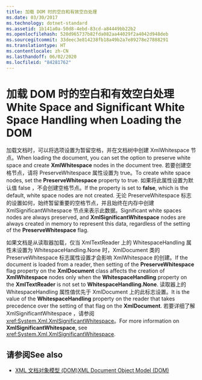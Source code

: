 ```yaml
---
title: 加载 DOM 时的空白和有效空白处理
ms.date: 03/30/2017
ms.technology: dotnet-standard
ms.assetid: 1b141a0a-50d8-4ebd-83cd-a84449bb22b2
ms.openlocfilehash: 520d965737b82fda082aa44029f2a4042d948deb
ms.sourcegitcommit: 33deec3e814238fb18a49b2a7e89278e27888291
ms.translationtype: HT
ms.contentlocale: zh-CN
ms.lasthandoff: 06/02/2020
ms.locfileid: "84281762"
---
```

# <a name="white-space-and-significant-white-space-handling-when-loading-the-dom"></a><span data-ttu-id="96f91-102">加载 DOM 时的空白和有效空白处理</span><span class="sxs-lookup"><span data-stu-id="96f91-102">White Space and Significant White Space Handling when Loading the DOM</span></span>
<span data-ttu-id="96f91-103">加载文档时，可以将选项设置为暂留空格，并在文档树中创建 XmlWhitespace  节点。</span><span class="sxs-lookup"><span data-stu-id="96f91-103">When loading the document, you can set the option to preserve white space and create **XmlWhitespace** nodes in the document tree.</span></span> <span data-ttu-id="96f91-104">若要创建空格节点，请将 PreserveWhitespace  属性设置为 true。</span><span class="sxs-lookup"><span data-stu-id="96f91-104">To create white space nodes, set the **PreserveWhitespace** property to true.</span></span> <span data-ttu-id="96f91-105">如果将此属性设置为默认值 false  ，不会创建空格节点。</span><span class="sxs-lookup"><span data-stu-id="96f91-105">If the property is set to **false**, which is the default, white space nodes are not created.</span></span> <span data-ttu-id="96f91-106">无论 PreserveWhitespace  标志的设置如何，始终暂留重要的空格节点，并且始终在内存中创建 XmlSignificantWhitespace  节点来表示此数据。</span><span class="sxs-lookup"><span data-stu-id="96f91-106">Significant white spaces nodes are always preserved, and **XmlSignificantWhitespace** nodes are always created in memory to represent this data, regardless of the setting of the **PreserveWhitespace** flag.</span></span>  
  
 <span data-ttu-id="96f91-107">如果文档是从读取器加载，仅当 XmlTextReader  上的 WhitespaceHandling  属性未设置为 WhitespaceHandling.None  时，XmlDocument  类的 PreserveWhitespace  标志属性设置才会影响 XmlWhitespace  的创建。</span><span class="sxs-lookup"><span data-stu-id="96f91-107">If the document is loaded from a reader, then setting of the **PreserveWhitespace** flag property on the **XmlDocument** class affects the creation of **XmlWhitespace** nodes only when the **WhitespaceHandling** property on the **XmlTextReader** is not set to **WhitespaceHandling.None**.</span></span> <span data-ttu-id="96f91-108">读取器上的 WhitespaceHandling  属性值优先于 XmlDocument  上的此标志设置。</span><span class="sxs-lookup"><span data-stu-id="96f91-108">It is the value of the **WhitespaceHandling** property on the reader that takes precedence over the setting of that flag on the **XmlDocument**.</span></span> <span data-ttu-id="96f91-109">若要详细了解 XmlSignificantWhitespace  ，请参阅 <xref:System.Xml.XmlSignificantWhitespace>。</span><span class="sxs-lookup"><span data-stu-id="96f91-109">For more information on **XmlSignificantWhitespace**, see <xref:System.Xml.XmlSignificantWhitespace>.</span></span>  
  
## <a name="see-also"></a><span data-ttu-id="96f91-110">请参阅</span><span class="sxs-lookup"><span data-stu-id="96f91-110">See also</span></span>

- [<span data-ttu-id="96f91-111">XML 文档对象模型 (DOM)</span><span class="sxs-lookup"><span data-stu-id="96f91-111">XML Document Object Model (DOM)</span></span>](xml-document-object-model-dom.md)
